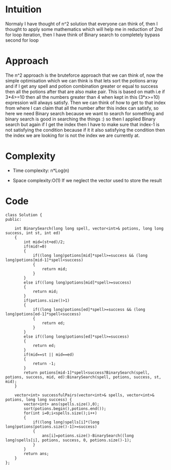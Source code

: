 # Intuition
<!-- Describe your first thoughts on how to solve this problem. -->
Normaly I have thought of n^2 solution that everyone can think of, then I thought to apply some mathematics which will help me in reduction of 2nd for loop iteration, then I have think of Binary search to completely bypass second for loop 

# Approach
<!-- Describe your approach to solving the problem. -->
The n^2 approach is the bruteforce approach that we can think of, now the simple optimisation which we can think is that lets sort the potions array and if I get any spell and potion combination greater or equal to success then all the potions after that are also make pair. This is based on math i.e if 3\*4>=10 then all the numbers greater than 4 when kept in this (3\*x>=10) expression will always satisfy. Then we can think of how to get to that index from where I can claim that all the number after this index can satisfy, so here we need Binary search because we want to search for something and binary search is good in searching the things :) so then I applied Binary search but again if I get the index then I have to make sure that index-1 is not satisfying the condition because if it it also satisfying the condition then the index we are looking for is not the index we are currently at.

# Complexity
- Time complexity: n*Log(n)
<!-- Add your time complexity here, e.g. $$O(n)$$ -->

- Space complexity:O(1) If we neglect the vector used to store the result
<!-- Add your space complexity here, e.g. $$O(n)$$ -->

# Code
```
class Solution {
public:

    int BinarySearch(long long spell, vector<int>& potions, long long success, int st, int ed)
    {
        int mid=(st+ed)/2;
        if(mid!=0)
        {
            if((long long)potions[mid]*spell>=success && (long long)potions[mid-1]*spell<success)
            {
                return mid;
            }
        }
        else if((long long)potions[mid]*spell>=success)
        {
            return mid;
        }
        if(potions.size()>1)
        {
            if((long long)potions[ed]*spell>=success && (long long)potions[ed-1]*spell<success)
            {
                return ed;
            }
        }
        else if((long long)potions[ed]*spell>=success)
        {
            return ed;
        }
        if(mid==st || mid==ed)
        {
            return -1;
        }
        return potions[mid-1]*spell<success?BinarySearch(spell, potions, success, mid, ed):BinarySearch(spell, potions, success, st, mid);
    }

    vector<int> successfulPairs(vector<int>& spells, vector<int>& potions, long long success) {
        vector<int> ans(spells.size(),0);
        sort(potions.begin(),potions.end());
        for(int i=0;i<spells.size();i++)
        {
            if((long long)spells[i]*(long long)potions[potions.size()-1]>=success)
            {
                ans[i]=potions.size()-BinarySearch((long long)spells[i], potions, success, 0, potions.size()-1);
            }
        }
        return ans;
    }
};
```
